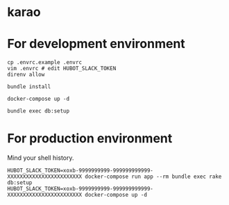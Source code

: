 # karao

# For development environment

```shell-session
cp .envrc.example .envrc
vim .envrc # edit HUBOT_SLACK_TOKEN
direnv allow
```

```shell-session
bundle install
```

```shell-session
docker-compose up -d
```

```shell-session
bundle exec db:setup
```

# For production environment

Mind your shell history.

```shell-session
HUBOT_SLACK_TOKEN=xoxb-9999999999-999999999999-XXXXXXXXXXXXXXXXXXXXXXXX docker-compose run app --rm bundle exec rake db:setup
HUBOT_SLACK_TOKEN=xoxb-9999999999-999999999999-XXXXXXXXXXXXXXXXXXXXXXXX docker-compose up -d
```
